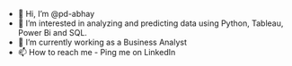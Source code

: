 - 👋 Hi, I’m @pd-abhay
- 👀 I’m interested in analyzing and predicting data using Python, Tableau, Power Bi and SQL.
- 🌱 I’m currently working as a Business Analyst
- 📫 How to reach me - Ping me on LinkedIn

<!---
pd-abhay/pd-abhay is a ✨ special ✨ repository because its `README.md` (this file) appears on your GitHub profile.
You can click the Preview link to take a look at your changes.
--->
